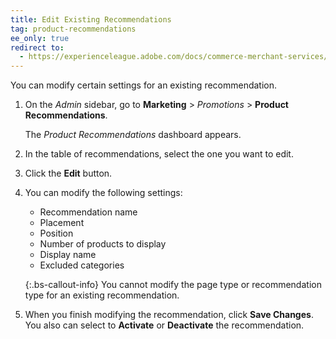 ```yaml
---
title: Edit Existing Recommendations
tag: product-recommendations
ee_only: true
redirect to:
  - https://experienceleague.adobe.com/docs/commerce-merchant-services/product-recommendations/admin/edit.html
---
```


You can modify certain settings for an existing recommendation.

1. On the _Admin_ sidebar, go to **Marketing** > _Promotions_ > **Product Recommendations**.

   The _Product Recommendations_ dashboard appears.

1. In the table of recommendations, select the one you want to edit.

1. Click the **Edit** button.

1. You can modify the following settings:

   - Recommendation name
   - Placement
   - Position
   - Number of products to display
   - Display name
   - Excluded categories

    {:.bs-callout-info}
    You cannot modify the page type or recommendation type for an existing recommendation.

1. When you finish modifying the recommendation, click **Save Changes**. You also can select to **Activate** or **Deactivate** the recommendation.
